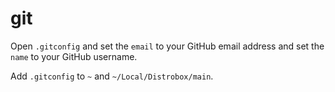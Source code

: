 # git

Open `.gitconfig` and set the `email` to your GitHub email address and set the `name` to your GitHub username.

Add `.gitconfig` to `~` and `~/Local/Distrobox/main`.
